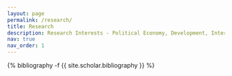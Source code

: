 ```yaml
---
layout: page
permalink: /research/
title: Research
description: Research Interests - Political Economy, Development, International Economics, Public Economics, and Applied Macroeconomics. <br /> <br> You can click on HTML to access paper drafts; all other drafts are available upon request.
nav: true
nav_order: 1
---
```

<!-- _pages/publications.md -->
<div class="publications">

{% bibliography -f {{ site.scholar.bibliography }} %}

</div>
